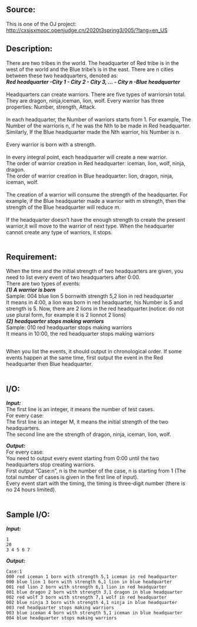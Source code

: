 ## **Source:**
This is one of the OJ project: http://cxsjsxmooc.openjudge.cn/2020t3spring3/005/?lang=en_US


## **Description:**

There are two tribes in the world. The headquarter of Red tribe is in the west of the world and the Blue tribe’s is in the east. There are n cities between these two headquarters, denoted as: <br />
    ***Red headquarter -City 1 - City 2 - City 3, …  - City n -Blue headquarter*** <br />
<br />
Headquarters can create warriors. There are five types of warriorsin total. They are dragon, ninja,iceman, lion, wolf. Every warrior has three properties: Number, strength, Attack. <br />
<br />
In each headquarter, the Number of warriors starts from 1. For example, The Number of the warrioris n, if he was the Nth to be made in Red headquarter. Similarly, If the Blue headquarter made the Nth warrior, his Number is n. <br />
<br />
Every warrior is born with a strength. <br />
<br />
In every integral point, each headquarter will create a new warrior. <br />
The order of warrior creation in Red headquarter: iceman, lion, wolf, ninja, dragon. <br />
The order of warrior creation in Blue headquarter: lion, dragon, ninja, iceman, wolf. <br />
<br />
The creation of a warrior will consume the strength of the headquarter. For example, if the Blue headquarter made a warrior with m strength, then the strength of the Blue headquarter will reduce m. <br />
<br />
If the headquarter doesn’t have the enough strength to create the present warrior,it will move to the warrior of next type. When the headquarter cannot create any type of warriors, it stops. <br />
<br />


## **Requirement:**

When the time and the initial strength of two headquarters are given, you need to list every event of two headquarters after 0:00. <br />
There are two types of events: <br />
***(1)  A warrior is born*** <br />
Sample:  004 blue lion 5 bornwith strength 5,2 lion in red headquarter <br />
It means in 4:00, a lion was born in red headquarter, his Number is 5 and strength is 5. Now, there are 2 lions in the red headquarter.(notice: do not use plural form, for example it is 2 lionnot 2 lions) <br />
***(2)  headquarter stops making warriors*** <br />
Sample: 010 red headquarter stops making warriors <br />
It means in 10:00, the red headquarter stops making warriors <br />
<br />
 
When you list the events, it should output in chronological order. If some events happen at the same time, first output the event in the Red headquarter then Blue headquarter.<br />
<br />


## **I/O:**

***Input:***<br />
The first line is an integer, it means the number of test cases.<br />
For every case:<br />
The first line is an integer M, it means the initial strength of the two headquarters.<br />
The second line are the strength of dragon, ninja, iceman, lion, wolf.<br />


***Output:***<br />
For every case:<br />
You need to output every event starting from 0:00 until the two headquarters stop creating warriors.<br />
First output “Case:n”, n is the number of the case, n is starting from 1 (The total number of cases is given in the first line of input).<br />
Every event start with the timing, the timing is three-digit number (there is no 24 hours limited).<br />
<br />

## **Sample I/O:**
***Input:***
```
1
20
3 4 5 6 7
```
***Output:***
```
Case:1
000 red iceman 1 born with strength 5,1 iceman in red headquarter
000 blue lion 1 born with strength 6,1 lion in blue headquarter
001 red lion 2 born with strength 6,1 lion in red headquarter
001 blue dragon 2 born with strength 3,1 dragon in blue headquarter
002 red wolf 3 born with strength 7,1 wolf in red headquarter
002 blue ninja 3 born with strength 4,1 ninja in blue headquarter
003 red headquarter stops making warriors
003 blue iceman 4 born with strength 5,1 iceman in blue headquarter
004 blue headquarter stops making warriors
```
